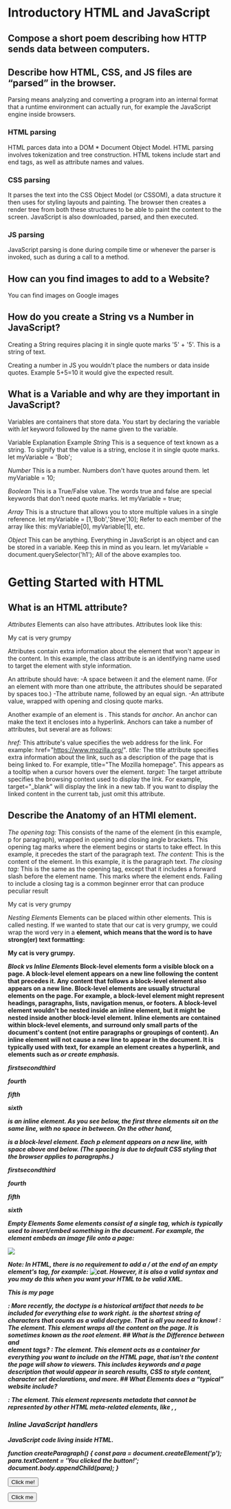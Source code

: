 # Introductory HTML and JavaScript


## Compose a short poem describing how HTTP sends data between computers.



## Describe how HTML, CSS, and JS files are “parsed” in the browser.

Parsing means analyzing and converting a program into an internal format that a runtime environment can actually run, for example the JavaScript engine inside browsers.

### HTML parsing
HTML parces data into a DOM * Document Object Model. HTML parsing involves tokenization and tree construction. HTML tokens include start and end tags, as well as attribute names and values.
### CSS parsing
It parses the text into the CSS Object Model (or CSSOM), a data structure it then uses for styling layouts and painting. The browser then creates a render tree from both these structures to be able to paint the content to the screen. JavaScript is also downloaded, parsed, and then executed.
### JS parsing
JavaScript parsing is done during compile time or whenever the parser is invoked, such as during a call to a method.


## How can you find images to add to a Website?

You can find images on Google images




## How do you create a String vs a Number in JavaScript?

Creating a String requires placing it in single quote marks '5' + '5'. This is a string of text.

Creating a number in JS you wouldn't place the numbers or data inside quotes. Example 5+5=10 it would give the expected result. 



## What is a Variable and why are they important in JavaScript?

Variables are containers that store data. You start by declaring the variable with *let* keyword followed by the name given to the variable.

Variable	Explanation 	Example
*String*	This is a sequence of text known as a string. To signify that the value is a string, enclose it in single quote marks.	let myVariable = 'Bob';

*Number*	This is a number. Numbers don't have quotes around them.	let myVariable = 10;

*Boolean*	This is a True/False value. The words true and false are special keywords that don't need quote marks.	let myVariable = true;

*Array*	    This is a structure that allows you to store multiple values in a single reference.	let myVariable = [1,'Bob','Steve',10];
Refer to each member of the array like this:
myVariable[0], myVariable[1], etc.

*Object*	This can be anything. Everything in JavaScript is an object and can be stored in a variable. Keep this in mind as you learn.	let myVariable = document.querySelector('h1');
All of the above examples too.

# Getting Started with HTML

## What is an HTML attribute?

*Attributes*
Elements can also have attributes. Attributes look like this:
<p class="editors note">My cat is very grumpy</p>

Attributes contain extra information about the element that won't appear in the content. In this example, the class attribute is an identifying name used to target the element with style information.

An attribute should have:
-A space between it and the element name. (For an element with more than one attribute, the attributes should be separated by spaces too.)
-The attribute name, followed by an equal sign.
-An attribute value, wrapped with opening and closing quote marks.

Another example of an element is <a>. This stands for *anchor*. An anchor can make the text it encloses into a hyperlink. Anchors can take a number of attributes, but several are as follows:

*href:* This attribute's value specifies the web address for the link. For example: href="https://www.mozilla.org/".
*title:* The title attribute specifies extra information about the link, such as a description of the page that is being linked to. For example, title="The Mozilla homepage". This appears as a tooltip when a cursor hovers over the element.
*target:* The target attribute specifies the browsing context used to display the link. For example, target="_blank" will display the link in a new tab. If you want to display the linked content in the current tab, just omit this attribute.

## Describe the Anatomy of an HTMl element.
*The opening tag:* This consists of the name of the element (in this example, p for paragraph), wrapped in opening and closing angle brackets. This opening tag marks where the element begins or starts to take effect. In this example, it precedes the start of the paragraph text.
*The content:* This is the content of the element. In this example, it is the paragraph text.
*The closing tag:* This is the same as the opening tag, except that it includes a forward slash before the element name. This marks where the element ends. Failing to include a closing tag is a common beginner error that can produce peculiar result

<p>My cat is very grumpy</p>

*Nesting Elements*
Elements can be placed within other elements. This is called nesting. If we wanted to state that our cat is very grumpy, we could wrap the word very in a <strong> element, which means that the word is to have strong(er) text formatting:

<p>My cat is <strong>very</strong> grumpy.</p>

*Block vs Inline Elements*
Block-level elements form a visible block on a page. A block-level element appears on a new line following the content that precedes it. Any content that follows a block-level element also appears on a new line. Block-level elements are usually structural elements on the page. For example, a block-level element might represent headings, paragraphs, lists, navigation menus, or footers. A block-level element wouldn't be nested inside an inline element, but it might be nested inside another block-level element.
Inline elements are contained within block-level elements, and surround only small parts of the document's content (not entire paragraphs or groupings of content). An inline element will not cause a new line to appear in the document. It is typically used with text, for example an <a> element creates a hyperlink, and elements such as <em> or <strong> create emphasis.


<em>first</em><em>second</em><em>third</em>

<p>fourth</p><p>fifth</p><p>sixth</p>

<em> is an inline element. As you see below, the first three elements sit on the same line, with no space in between. On the other hand, <p> is a block-level element. Each p element appears on a new line, with space above and below. (The spacing is due to default CSS styling that the browser applies to paragraphs.)

firstsecondthird

fourth

fifth

sixth

*Empty Elements*
Some elements consist of a single tag, which is typically used to insert/embed something in the document. For example, the <img> element embeds an image file onto a page:

<img src="https://raw.githubusercontent.com/mdn/beginner-html-site/gh-pages/images/firefox-icon.png">

Note: In HTML, there is no requirement to add a / at the end of an empty element's tag, for example: <img src="images/cat.jpg" alt="cat" />. However, it is also a valid syntax and you may do this when you want your HTML to be valid XML.

<!DOCTYPE html>
<html>
  <head>
    <meta charset="utf-8">
    <title>My test page</title>
  </head>
  <body>
    <p>This is my page</p>
  </body>
</html>

<!DOCTYPE html>: More recently, the doctype is a historical artifact that needs to be included for everything else to work right. <!DOCTYPE html> is the shortest string of characters that counts as a valid doctype. That is all you need to know!

<html></html>: The <html> element. This element wraps all the content on the page. It is sometimes known as the root element.
## What is the Difference between <article> and <section> element tags?

<head></head>: The <head> element. This element acts as a container for everything you want to include on the HTML page, that isn't the content the page will show to viewers. This includes keywords and a page description that would appear in search results, CSS to style content, character set declarations, and more.
## What Elements does a “typical” website include?

<meta charset="utf-8">: The <meta> element. This element represents metadata that cannot be represented by other HTML meta-related elements, like <base>, <link>, <script>, <style> or <title>. The charset attributes sets the character set for your document to UTF-8, which includes most characters from the vast majority of human written languages. With this setting, the page can now handle any textual content it might contain. There is no reason not to set this, and it can help avoid some problems later.

<title></title>: The <title> element. This sets the title of the page, which is the title that appears in the browser tab the page is loaded in. The page title is also used to describe the page when it is bookmarked.

<body></body>: The <body> element. This contains all the content that displays on the page, including text, images, videos, games, playable audio tracks, or whatever else.

## What is the Difference between <article> and <section> element tags?

<article> encloses a block of related content that makes sense on its own without the rest of the page (e.g., a single blog post).

<section> is similar to <article>, but it is more for grouping together a single part of the page that constitutes one single piece of functionality (e.g., a mini map, or a set of article headlines and summaries), or a theme. It's considered best practice to begin each section with a heading; also note that you can break <article>s up into different <section>s, or <section>s up into different <article>s, depending on the context.

## What Elements does a “typical” website include?

Href 
Meta 


## How does metadata influence Search Engine Optimization?

This element specifies the document's character encoding — the character set that the document is permitted to use. utf-8 is a universal character set that includes pretty much any character from any human language. This means that your web page will be able to handle displaying any language; it's therefore a good idea to set this on every web page you create! For example, your page could handle English and Japanese just fine:


## How is the <meta> HTML tag used when specifying metadata?

It is used a source tag

Now search for "MDN Web Docs" in your favorite search engine (We used Google.) You'll notice the description <meta> and <title> element content used in the search result — definitely worth having!

<meta name="description" content="The MDN Web Docs site
  provides information about Open Web technologies
  including HTML, CSS, and APIs for both Web sites and
  progressive web apps.">


# How to start to design a Website.

## What is the first step to designing a Website?

What exactly do I want to accomplish?
How will a website help me reach my goals?
What needs to be done, and in what order, to reach my goals?

## What is the most important question to answer when designing a Website?

What goal do you want your website to achieve

# Semantics
Semantics refers to the meaning of a piece of code

## Why should you use an <h1> element over a <span> element to display a top level heading?

 <h1> element is a semantic element, which gives the text it wraps around the role (or meaning) of "a top level heading on your page.
 <span> This will render it to look like a top level heading, but it has no semantic value, so it will not get any extra benefits as described above. It is therefore a good idea to use the right HTML element for the right job.


## What are the benefits of using semantic tags in our HTML?

 Some of the benefits from writing semantic markup are as follows:

Search engines will consider its contents as important keywords to influence the page's search rankings (see SEO)

Screen readers can use it as a signpost to help visually impaired users navigate a page

Finding blocks of meaningful code is significantly easier than searching through endless divs with or without semantic or namespaced classes

Suggests to the developer the type of data that will be populated

Semantic naming mirrors proper custom element/component naming

# What is JavaScript?

is a scripting language that enables you to create dynamically updating content, control multimedia, animate images, and pretty much everything else.

## Describe 2 things that require JavaScript in the Browser?

*Browser APIs* are built into your web browser, and are able to expose data from the surrounding computer environment, or do useful complex things. For example:

The DOM (Document Object Model) API allows you to manipulate HTML and CSS, creating, removing and changing HTML, dynamically applying new styles to your page, etc.
 Every time you see a popup window appear on a page, or some new content displayed (as we saw above in our simple demo) for example, that's the DOM in action.

The Geolocation API retrieves geographical information. This is how Google Maps is able to find your location and plot it on a map.

The Canvas and WebGL APIs allow you to create animated 2D and 3D graphics. People are doing some amazing things using these web technologies — see Chrome Experiments and webglsamples.

Audio and Video APIs like HTMLMediaElement and WebRTC allow you to do really interesting things with multimedia, such as play audio and video right in a web page, or grab video from your web camera and display it on someone else's computer (try our simple Snapshot demo to get the idea).

*Third party APIs* are not built into the browser by default, and you generally have to grab their code and information from somewhere on the Web. For example:

The Twitter API allows you to do things like displaying your latest tweets on your website.

The Google Maps API and OpenStreetMap API allows you to embed custom maps into your website, and other such functionality.

## How can you add JavaScript to an HTML document?

JavaScript is applied to your HTML page in a similar manner to CSS. Whereas CSS uses <link> elements to apply external stylesheets and <style> elements to apply internal stylesheets to HTML, JavaScript only needs one friend in the world of HTML — the <script> element. Let's learn how this works.

Internal JavaScript
First of all, make a local copy of our example file apply-javascript.html. Save it in a directory somewhere sensible.

Open the file in your web browser and in your text editor. You'll see that the HTML creates a simple web page containing a clickable button.

Next, go to your text editor and add the following in your head — just before your closing </head> tag:

<script>

  // JavaScript goes here

</script>

### Inline JavaScript handlers

 JavaScript code living inside HTML.

 function createParagraph() {
  const para = document.createElement('p');
  para.textContent = 'You clicked the button!';
  document.body.appendChild(para);
}

<button onclick="createParagraph()">Click me!</button>



<!DOCTYPE html>
<html lang="en-US">
  <head>
    <meta charset="utf-8">
    <title>Apply JavaScript example</title>
  </head>
  <body>
    <button>Click me</button>
  </body>
</html>